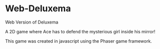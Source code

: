 Web-Deluxema
============

Web Version of Deluxema

A 2D game where Ace has to defend the mysterious girl inside his mirror!

This game was created in javascript using the Phaser game framework.
